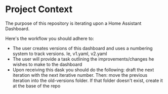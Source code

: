 # Project Context

The purpose of this repository is iterating upon a Home Assistant Dashboard.

Here's the workflow you should adhere to:

- The user creates versions of this dashboard and uses a numbering system to track versions. Ie, v1.yaml, v2.yaml 
- The user will provide a task outlining the improvements/changes he wishes to make to the dashboard 
- Upon receiving this dask  you should do the following: draft the next iteration with the next iterative number. Then: move the previous iteration into the old-versions folder. If that folder doesn't exist, create it at the base of the repo 